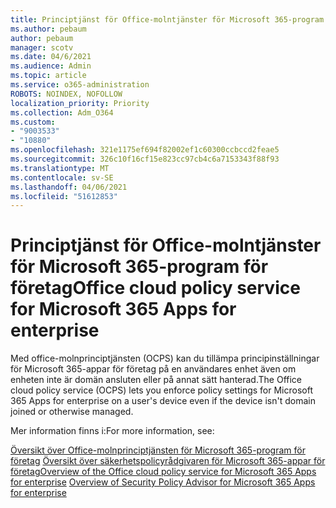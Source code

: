 ```yaml
---
title: Principtjänst för Office-molntjänster för Microsoft 365-program för företag
ms.author: pebaum
author: pebaum
manager: scotv
ms.date: 04/6/2021
ms.audience: Admin
ms.topic: article
ms.service: o365-administration
ROBOTS: NOINDEX, NOFOLLOW
localization_priority: Priority
ms.collection: Adm_O364
ms.custom:
- "9003533"
- "10880"
ms.openlocfilehash: 321e1175ef694f82002ef1c60300ccbccd2feae5
ms.sourcegitcommit: 326c10f16cf15e823cc97cb4c6a7153343f88f93
ms.translationtype: MT
ms.contentlocale: sv-SE
ms.lasthandoff: 04/06/2021
ms.locfileid: "51612853"
---
```

# <a name="office-cloud-policy-service-for-microsoft-365-apps-for-enterprise"></a><span data-ttu-id="408f7-102">Principtjänst för Office-molntjänster för Microsoft 365-program för företag</span><span class="sxs-lookup"><span data-stu-id="408f7-102">Office cloud policy service for Microsoft 365 Apps for enterprise</span></span>

<span data-ttu-id="408f7-103">Med office-molnprinciptjänsten (OCPS) kan du tillämpa principinställningar för Microsoft 365-appar för företag på en användares enhet även om enheten inte är domän ansluten eller på annat sätt hanterad.</span><span class="sxs-lookup"><span data-stu-id="408f7-103">The Office cloud policy service (OCPS) lets you enforce policy settings for Microsoft 365 Apps for enterprise  on a user's device even if the device isn't domain joined or otherwise managed.</span></span> 

<span data-ttu-id="408f7-104">Mer information finns i:</span><span class="sxs-lookup"><span data-stu-id="408f7-104">For more information, see:</span></span>

<span data-ttu-id="408f7-105">[Översikt över Office-molnprinciptjänsten för Microsoft 365-program för företag](https://docs.microsoft.com/deployoffice/overview-office-cloud-policy-service) 
 [Översikt över säkerhetspolicyrådgivaren för Microsoft 365-appar för företag](https://docs.microsoft.com/deployoffice/overview-of-security-policy-advisor)</span><span class="sxs-lookup"><span data-stu-id="408f7-105">[Overview of the Office cloud policy service for Microsoft 365 Apps for enterprise](https://docs.microsoft.com/deployoffice/overview-office-cloud-policy-service)
[Overview of Security Policy Advisor for Microsoft 365 Apps for enterprise](https://docs.microsoft.com/deployoffice/overview-of-security-policy-advisor)</span></span>